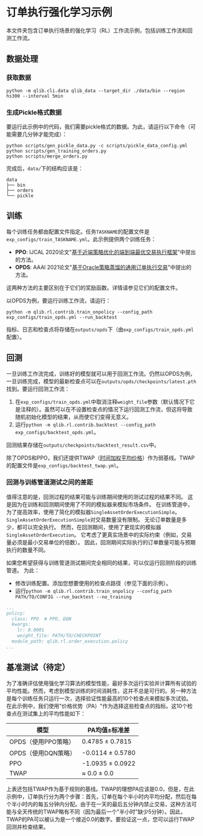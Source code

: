 # 订单执行强化学习示例

本文件夹包含订单执行场景的强化学习（RL）工作流示例，包括训练工作流和回测工作流。

## 数据处理

### 获取数据

```
python -m qlib.cli.data qlib_data --target_dir ./data/bin --region hs300 --interval 5min
```

### 生成Pickle格式数据

要运行此示例中的代码，我们需要pickle格式的数据。为此，请运行以下命令（可能需要几分钟才能完成）：

[//]: # (TODO: 我们鼓励实现Dataset和DataHandler的不同子类，而不是转储不同格式的数据框（如qlib/contrib/data/highfreq_provider.py中的_gen_dataset和_gen_day_dataset）。这将保持工作流更清晰，接口更一致，并将所有复杂性转移到子类中。)

```
python scripts/gen_pickle_data.py -c scripts/pickle_data_config.yml
python scripts/gen_training_orders.py
python scripts/merge_orders.py
```

完成后，`data/`下的结构应该是：

```
data
├── bin
├── orders
└── pickle
```

## 训练

每个训练任务都由配置文件指定。任务`TASKNAME`的配置文件是`exp_configs/train_TASKNAME.yml`。此示例提供两个训练任务：

- **PPO**: IJCAL 2020论文"[基于近端策略优化的端到端最优交易执行框架](https://www.ijcai.org/proceedings/2020/0627.pdf)"中提出的方法。
- **OPDS**: AAAI 2021论文"[基于Oracle策略蒸馏的通用订单执行交易](https://arxiv.org/abs/2103.10860)"中提出的方法。

这两种方法的主要区别在于它们的奖励函数。详情请参见它们的配置文件。

以OPDS为例，要运行训练工作流，请运行：

```
python -m qlib.rl.contrib.train_onpolicy --config_path exp_configs/train_opds.yml --run_backtest
```

指标、日志和检查点将存储在`outputs/opds`下（由`exp_configs/train_opds.yml`配置）。

## 回测

一旦训练工作流完成，训练好的模型就可以用于回测工作流。仍然以OPDS为例，一旦训练完成，模型的最新检查点可以在`outputs/opds/checkpoints/latest.pth`找到。要运行回测工作流：

1. 在`exp_configs/train_opds.yml`中取消注释`weight_file`参数（默认情况下它是注释的）。虽然可以在不设置检查点的情况下运行回测工作流，但这将导致随机初始化模型的结果，从而使它们变得无意义。
2. 运行`python -m qlib.rl.contrib.backtest --config_path exp_configs/backtest_opds.yml`。

回测结果存储在`outputs/checkpoints/backtest_result.csv`中。

除了OPDS和PPO，我们还提供TWAP（[时间加权平均价格](https://en.wikipedia.org/wiki/Time-weighted_average_price)）作为弱基线。TWAP的配置文件是`exp_configs/backtest_twap.yml`。

### 回测与训练管道测试之间的差距

值得注意的是，回测过程的结果可能与训练期间使用的测试过程的结果不同。
这是因为在训练和回测期间使用了不同的模拟器来模拟市场条件。
在训练管道中，为了提高效率，使用了简化的模拟器`SingleAssetOrderExecutionSimple`。
`SingleAssetOrderExecutionSimple`对交易数量没有限制。
无论订单数量是多少，都可以完全执行。
然而，在回测期间，使用了更现实的模拟器`SingleAssetOrderExecution`。
它考虑了更真实场景中的实际约束（例如，交易量必须是最小交易单位的倍数）。
因此，回测期间实际执行的订单数量可能与预期执行的数量不同。

如果您希望获得与训练管道测试期间完全相同的结果，可以仅运行回测阶段的训练管道。
为此：
- 修改训练配置。添加您想要使用的检查点路径（参见下面的示例）。
- 运行`python -m qlib.rl.contrib.train_onpolicy --config_path PATH/TO/CONFIG --run_backtest --no_training`

```yaml
...
policy:
  class: PPO  # PPO, DQN
  kwargs:
    lr: 0.0001
    weight_file: PATH/TO/CHECKPOINT
  module_path: qlib.rl.order_execution.policy
...
```

## 基准测试（待定）

为了准确评估使用强化学习算法的模型性能，最好多次运行实验并计算所有试验的平均性能。然而，考虑到模型训练的时间消耗性，这并不总是可行的。另一种方法是每个训练任务只运行一次，选择验证性能最高的10个检查点来模拟多次试验。在此示例中，我们使用"价格优势（PA）"作为选择这些检查点的指标。这10个检查点在测试集上的平均性能如下：

| **模型**                   | **PA均值±标准差** |
|-----------------------------|-------------------|
| OPDS（使用PPO策略）         |  0.4785 ± 0.7815  |
| OPDS（使用DQN策略）         | -0.0114 ± 0.5780  |
| PPO                        | -1.0935 ± 0.0922  |
| TWAP                       |   ≈ 0.0 ± 0.0     |

上表还包括TWAP作为基于规则的基线。TWAP的理想PA应该是0.0，但是，在此示例中，订单执行分为两个步骤：首先，订单在每个半小时内平均分配，然后在每个半小时内的每五分钟内分配。由于在一天的最后五分钟内禁止交易，这种方法可能与全天传统的TWAP略有不同（因为最后一个"半小时"缺少5分钟）。因此，TWAP的PA可以被认为是一个接近0.0的数字。要验证这一点，您可以运行TWAP回测并检查结果。
